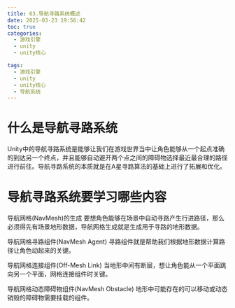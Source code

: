 ```yaml
---
title: 63.导航寻路系统概述
date: 2025-03-23 19:56:42
toc: true
categories:
  - 游戏引擎
  - unity
  - unity核心

tags:
  - 游戏引擎
  - unity
  - unity核心
  - 导航系统
---
```


# 什么是导航寻路系统
Unity中的导航寻路系统是能够让我们在游戏世界当中让角色能够从一个起点准确的到达另一个终点，并且能够自动避开两个点之间的障碍物选择最近最合理的路径进行前往。导航寻路系统的本质就是在A星寻路算法的基础上进行了拓展和优化。


# 导航寻路系统要学习哪些内容
导航网格(NavMesh)的生成
要想角色能够在场景中自动寻路产生行进路径，那么必须得先有场景地形数据，导航网格生成就是生成用于寻路的地形数据。

导航网格寻路组件(NavMesh Agent)
寻路组件就是帮助我们根据地形数据计算路径让角色动起来的关键。

导航网格连接组件(Off-Mesh Link)
当地形中间有断层，想让角色能从一个平面跳向另一个平面，网格连接组件时关键。

导航网格动态障碍物组件(NavMesh Obstacle)
地形中可能存在的可以移动或动态销毁的障碍物需要挂载的组件。
